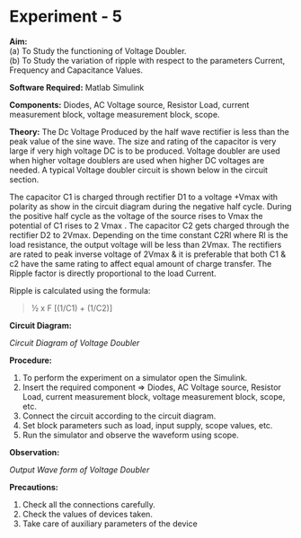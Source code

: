# Experiment - 5 

**Aim:**   
(a) To Study the functioning of Voltage Doubler.   
(b) To Study the variation of ripple with respect to the parameters Current, Frequency and Capacitance Values.  

**Software Required:** Matlab Simulink  

**Components:** Diodes, AC Voltage source, Resistor Load, current measurement block, voltage measurement block, scope.  

**Theory:** The Dc Voltage Produced by the half wave rectifier is less than the peak value of the sine wave. The size and rating of the capacitor is very large if very high voltage DC is to be produced. Voltage doubler are used when higher voltage doublers are used when higher DC voltages are needed. A typical Voltage doubler circuit is shown below in the circuit section.    

The capacitor C1 is charged through rectifier D1 to a voltage +Vmax with polarity as show in the circuit diagram during the negative half cycle. During the positive half cycle as the voltage of the source rises to Vmax the potential of C1 rises to 2 Vmax . The capacitor C2 gets charged through the rectifier D2 to 2Vmax. Depending on the time constant C2Rl where Rl is the load resistance, the output voltage will be less than 2Vmax. The rectifiers are rated to peak inverse voltage of 2Vmax & it is preferable that both C1 & c2 have the same rating to affect equal amount of charge transfer. The Ripple factor is directly proportional to the load Current.  

Ripple is calculated using the formula:  

> ½ x F [(1/C1) + (1/C2)] 

**Circuit Diagram:**
 
*Circuit Diagram of Voltage Doubler*  

**Procedure:**  

1.	To perform the experiment on a simulator open the Simulink. 
2.	Insert the required component => Diodes, AC Voltage source, Resistor Load, current measurement block, voltage measurement block, scope, etc. 
3.	Connect the circuit according to the circuit diagram. 
4.	Set block parameters such as load, input supply, scope values, etc.
5.	Run the simulator and observe the waveform using scope.

**Observation:**  

 
*Output Wave form of Voltage Doubler*

**Precautions:**  

1) Check all the connections carefully.
2) Check the values of devices taken.
3) Take care of auxiliary parameters of the device
